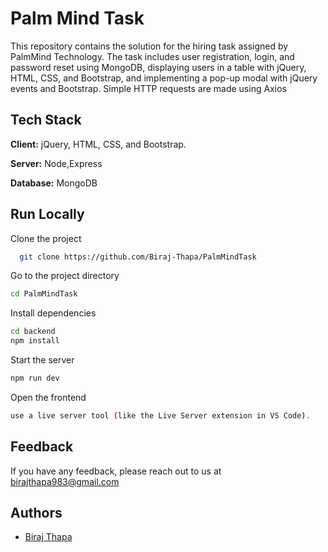
# Palm Mind Task

This repository contains the solution for the hiring task assigned by PalmMind Technology. The task includes user registration, login, and password reset using MongoDB, displaying users in a table with jQuery, HTML, CSS, and Bootstrap, and implementing a pop-up modal with jQuery events and Bootstrap. Simple HTTP requests are made using Axios 


## Tech Stack

**Client:** jQuery, HTML, CSS, and Bootstrap.


**Server:** Node,Express

**Database:** MongoDB




## Run Locally

Clone the project

```bash
  git clone https://github.com/Biraj-Thapa/PalmMindTask
```

Go to the project directory

```bash
cd PalmMindTask
```

Install dependencies

```bash
cd backend
npm install
```

Start the server

```bash
npm run dev
```
Open the frontend
```bash
use a live server tool (like the Live Server extension in VS Code).

```


## Feedback

If you have any feedback, please reach out to us at birajthapa983@gmail.com


## Authors

- [Biraj Thapa](https://github.com/Biraj-Thapa)

